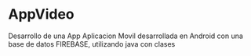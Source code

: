 # AppVideo
Desarrollo de una App
Aplicacion Movil desarrollada en Android con una base de datos FIREBASE, utilizando java con clases
